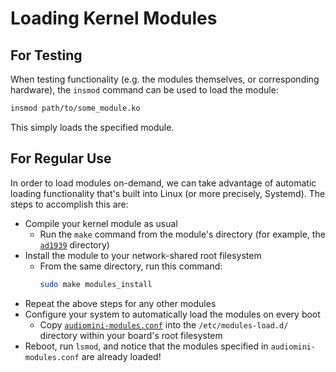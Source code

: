 # Loading Kernel Modules

## For Testing

When testing functionality (e.g. the modules themselves, or corresponding hardware), the `insmod` command can be used to load the module:
```sh
insmod path/to/some_module.ko
```

This simply loads the specified module.


## For Regular Use

In order to load modules on-demand, we can take advantage of automatic loading functionality that's built into Linux (or more precisely, Systemd).
The steps to accomplish this are:

- Compile your kernel module as usual
  - Run the `make` command from the module's directory (for example, the [`ad1939`](../ad1939) directory)
- Install the module to your network-shared root filesystem
  - From the same directory, run this command:
    ```sh
    sudo make modules_install
    ```
- Repeat the above steps for any other modules
- Configure your system to automatically load the modules on every boot
  - Copy [`audiomini-modules.conf`](audiomini-modules.conf) into the `/etc/modules-load.d/` directory within your board's root filesystem
- Reboot, run `lsmod`, and notice that the modules specified in `audiomini-modules.conf` are already loaded!
